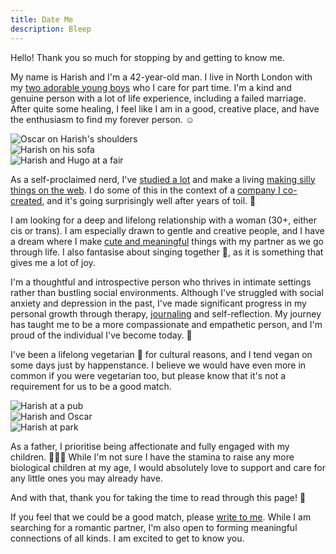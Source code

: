 ```yaml
---
title: Date Me
description: Bleep
---
```


Hello! Thank you so much for stopping by and getting to know me.

My name is Harish and I'm a 42-year-old man. I live in North London
with my [two adorable young boys](https://narayanan.co) who I care for
part time. I'm a kind and genuine person with a lot of life
experience, including a failed marriage. After quite some healing, I
feel like I am in a good, creative place, and have the enthusiasm to
find my forever person. ☺️

</div>

<div class="pure-g" style="margin-bottom: 1em;">
  <div class="pure-u-xl-1-8 pure-hidden-md">
  </div>
  <div class="pure-u-xl-1-4 pure-u-md-1-3 pure-u-sm-1-2">
    <div class="l-box">
        <img class="pure-img" src="/images/date-me/harish-and-oscar.jpg" alt="Oscar on Harish's shoulders">
     </div>
  </div>
  <div class="pure-u-xl-1-4 pure-u-md-1-3 pure-u-sm-1-2">
    <div class="l-box">
        <img class="pure-img" src="/images/date-me/harish-on-his-sofa.jpg" alt="Harish on his sofa">
    </div>
  </div>
  <div class="pure-u-xl-1-4 pure-u-md-1-3 pure-hidden-sm"">
    <div class="l-box">
        <img class="pure-img" src="/images/date-me/harish-and-hugo.jpg" alt="Harish and Hugo at a fair">
    </div>
  </div>
  <div class="pure-u-xl-1-8 pure-hidden-md">
  </div>
</div>

<div class="container">

As a self-proclaimed nerd, I've [studied a lot](/research/) and make a
living [making silly things on the web](/projects/). I do some of this
in the context of a [company I co-created](https://edgefolio.com/),
and it's going surprisingly well after years of toil. 💫

I am looking for a deep and lifelong relationship with a woman (30+,
either cis or trans). I am especially drawn to gentle and creative
people, and I have a dream where I make [cute and
meaningful](/projects/) things with my partner as we go through life.
I also fantasise about singing together 🎤, as it is something that
gives me a lot of joy.

I'm a thoughtful and introspective person who thrives in intimate
settings rather than bustling social environments. Although I've
struggled with social anxiety and depression in the past, I've made
significant progress in my personal growth through therapy,
[journaling](https://hachyderm.io/@harish/110007235998489508) and
self-reflection. My journey has taught me to be a more compassionate
and empathetic person, and I'm proud of the individual I've become
today. 🙏

I've been a lifelong vegetarian 🥕 for cultural reasons, and I tend
vegan on some days just by happenstance. I believe we would have even
more in common if you were vegetarian too, but please know that it's
not a requirement for us to be a good match.

</div>

<div class="pure-g" style="margin-bottom: 1em;">
  <div class="pure-u-xl-1-8 pure-hidden-md">
  </div>
  <div class="pure-u-xl-1-4 pure-u-md-1-3 pure-u-sm-1-2">
    <div class="l-box">
        <img class="pure-img" src="/images/date-me/harish-at-a-pub.jpg" alt="Harish at a pub">
     </div>
  </div>
  <div class="pure-u-xl-1-4 pure-u-md-1-3 pure-u-sm-1-2">
    <div class="l-box">
        <img class="pure-img" src="/images/date-me/harish-and-oscar-2.jpg" alt="Harish and Oscar">
    </div>
  </div>
  <div class="pure-u-xl-1-4 pure-u-md-1-3 pure-hidden-sm"">
    <div class="l-box">
        <img class="pure-img" src="/images/date-me/harish-at-a-park.jpg" alt="Harish at park">
    </div>
  </div>
  <div class="pure-u-xl-1-8 pure-hidden-md">
  </div>
</div>

<div class="container">

As a father, I prioritise being affectionate and fully engaged with my
children. 👨‍👦‍👦 While I'm not sure I have the stamina to raise any more
biological children at my age, I would absolutely love to support and
care for any little ones you may already have.

And with that, thank you for taking the time to read through this
page! 🤗

If you feel that we could be a good match, please [write to
me](mailto:mail@harishnarayanan.org). While I am searching for a
romantic partner, I'm also open to forming meaningful connections of
all kinds. I am excited to get to know you.
